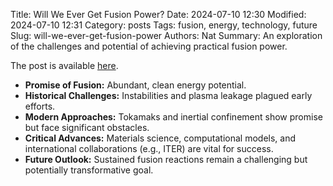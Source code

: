 Title: Will We Ever Get Fusion Power?
Date: 2024-07-10 12:30
Modified: 2024-07-10 12:31
Category: posts
Tags: fusion, energy, technology, future
Slug: will-we-ever-get-fusion-power
Authors: Nat
Summary: An exploration of the challenges and potential of achieving practical fusion power.

The post is available [here](https://www.construction-physics.com/p/will-we-ever-get-fusion-power).

- **Promise of Fusion:** Abundant, clean energy potential.
- **Historical Challenges:** Instabilities and plasma leakage plagued early efforts.
- **Modern Approaches:** Tokamaks and inertial confinement show promise but face significant obstacles.
- **Critical Advances:** Materials science, computational models, and international collaborations (e.g., ITER) are vital for success.
- **Future Outlook:** Sustained fusion reactions remain a challenging but potentially transformative goal.

